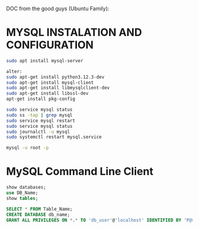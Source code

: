 DOC from the good guys (Ubuntu Family):

[website]: https://ubuntu.com/server/docs/install-and-configure-a-mysql-server

# MYSQL INSTALATION AND CONFIGURATION

```bash
sudo apt install mysql-server

alter:
sudo apt-get install python3.12.3-dev 
sudo apt-get install mysql-client
sudo apt-get install libmysqlclient-dev
sudo apt-get install libssl-dev
apt-get install pkg-config

sudo service mysql status
sudo ss -tap | grep mysql
sudo service mysql restart
sudo service mysql status
sudo journalctl -u mysql
sudo systemctl restart mysql.service

mysql -u root -p
```

# MySQL Command Line Client
```SQL
show databases;
use DB_Name;
show tables;

SELECT * FROM Table_Name;
CREATE DATABASE db_name;
GRANT ALL PRIVILEGES ON *.* TO 'db_user'@'localhost' IDENTIFIED BY 'P@s$w0rd123!';
``` 
